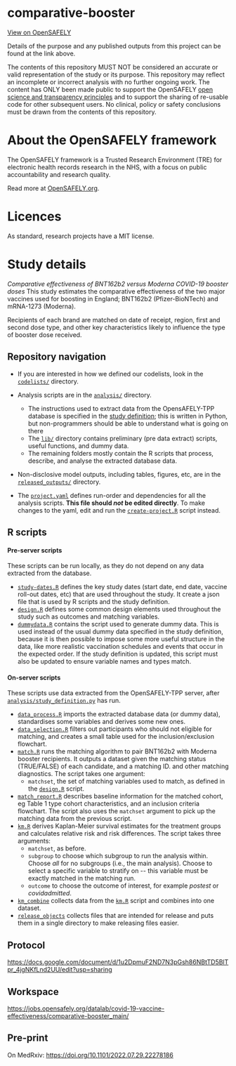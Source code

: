 # comparative-booster

[View on OpenSAFELY](https://jobs.opensafely.org/repo/https%253A%252F%252Fgithub.com%252Fopensafely%252Fcomparative-booster)

Details of the purpose and any published outputs from this project can be found at the link above.

The contents of this repository MUST NOT be considered an accurate or valid representation of the study or its purpose. 
This repository may reflect an incomplete or incorrect analysis with no further ongoing work.
The content has ONLY been made public to support the OpenSAFELY [open science and transparency principles](https://www.opensafely.org/about/#contributing-to-best-practice-around-open-science) and to support the sharing of re-usable code for other subsequent users.
No clinical, policy or safety conclusions must be drawn from the contents of this repository.

# About the OpenSAFELY framework

The OpenSAFELY framework is a Trusted Research Environment (TRE) for electronic
health records research in the NHS, with a focus on public accountability and
research quality.

Read more at [OpenSAFELY.org](https://opensafely.org).

# Licences
As standard, research projects have a MIT license. 


# Study details

*Comparative effectiveness of BNT162b2 versus Moderna COVID-19 booster doses* This study estimates the comparative effectiveness of the two major vaccines used for boosting in England; BNT162b2 (Pfizer-BioNTech) and mRNA-1273 (Moderna).

Recipients of each brand are matched on date of receipt, region, first and second dose type, and other key characteristics likely to influence the type of booster dose received. 

## Repository navigation

-   If you are interested in how we defined our codelists, look in the [`codelists/`](./codelists/) directory.

-   Analysis scripts are in the [`analysis/`](./analysis) directory.

    -   The instructions used to extract data from the OpensAFELY-TPP database is specified in the [study definition](./analysis/study_definition.py); this is written in Python, but non-programmers should be able to understand what is going on there
    -   The [`lib/`](./lib) directory contains preliminary (pre data extract) scripts, useful functions, and dummy data.
    -   The remaining folders mostly contain the R scripts that process, describe, and analyse the extracted database data.

-   Non-disclosive model outputs, including tables, figures, etc, are in the [`released_outputs/`](./released_outputs) directory.

-   The [`project.yaml`](./project.yaml) defines run-order and dependencies for all the analysis scripts. **This file should *not* be edited directly**. To make changes to the yaml, edit and run the [`create-project.R`](./create-project.R) script instead.

## R scripts

#### Pre-server scripts
These scripts can be run locally, as they do not depend on any data extracted from the database. 
-   [`study-dates.R`](./lib/design/study-dates.R) defines the key study dates (start date, end date, vaccine roll-out dates, etc) that are used throughout the study. It create a json file that is used by R scripts and the study definition.
-   [`design.R`](./lib/design/design.R) defines some common design elements used throughout the study such as outcomes and matching variables.
-   [`dummydata.R`](./lib/dummydata/dummydata.R) contains the script used to generate dummy data. This is used instead of the usual dummy data specified in the study definition, because it is then possible to impose some more useful structure in the data, like more realistic vaccination schedules and events that occur in the expected order. If the study definition is updated, this script must also be updated to ensure variable names and types match.

#### On-server scripts
These scripts use data extracted from the OpenSAFELY-TPP server, after [`analysis/study_definition.py`](analysis/R/study_definition.py) has run.
-   [`data_process.R`](./analysis/data_process.R) imports the extracted database data (or dummy data), standardises some variables and derives some new ones.
-   [`data_selection.R`](./analysis/data_selection.R) filters out participants who should not eligible for matching, and creates a small table used for the inclusion/exclusion flowchart.
-   [`match.R`](./analysis/match.R) runs the matching algorithm to pair BNT162b2 with Moderna booster recipients. It outputs a dataset given the matching status (TRUE/FALSE) of each candidate, and a matching ID.  and other matching diagnostics. The script takes one argument:
    -   `matchset`, the set of matching variables used to match, as defined in the [`design.R`](analysis/R/design.R) script.
-   [`match_report.R`](./analysis/match_report.R) describes baseline information for the matched cohort, eg Table 1 type cohort characteristics, and an inclusion criteria flowchart. The script also uses the `matchset` argument to pick up the matching data from the previous script.
-   [`km.R`](./analysis/km.R) derives Kaplan-Meier survival estimates for the treatment groups and calculates relative risk and risk differences. The script takes three arguments:
    -  `matchset`, as before.
    -   `subgroup` to choose which subgroup to run the analysis within. Choose _all_ for no subgroups (i.e., the main analysis). Choose _<variable>_ to select a specific variable to stratify on -- this variable must be exactly matched in the matching run. 
    -   `outcome` to choose the outcome of interest, for example _postest_ or _covidadmitted_.
-   [`km_combine`](./analysis/km_combine.R) collects data from the [`km.R`](./analysis/km.R) script and combines into one dataset.
-   [`release_objects`](./analysis/release_objects.R) collects files that are intended for release and puts them in a single directory to make releasing files easier. 


## Protocol

https://docs.google.com/document/d/1u2DpmuF2ND7N3pGsh86NBtTD5BlTpr_4jgNKfLnd2UU/edit?usp=sharing

## Workspace

https://jobs.opensafely.org/datalab/covid-19-vaccine-effectiveness/comparative-booster_main/

## Pre-print

On MedRxiv: https://doi.org/10.1101/2022.07.29.22278186 


